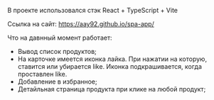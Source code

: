 В проекте использовался стэк React + TypeScript + Vite

Ссылка на сайт: https://aay92.github.io/spa-app/

Что на давнный момент работает: 
- Вывод список продуктов;
- На карточке имеется иконка лайка. При нажатии на которую, ставится или убирается like. Иконка подкрашивается, когда проставлен like.
- Добавление в избранное;
- Детайльная страница продукта при клике на любой продукт;

